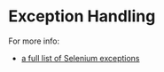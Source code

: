 # Exception Handling

For more info:
+ [a full list of Selenium exceptions](https://selenium.googlecode.com/git/docs/api/rb/Selenium/WebDriver/Error.html)
